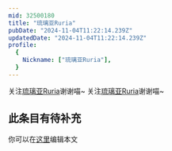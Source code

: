 ```yaml
---
mid: 32500180
title: "琉璃亚Ruria"
pubDate: "2024-11-04T11:22:14.239Z"
updatedDate: "2024-11-04T11:22:14.239Z"
profile:
  {
    Nickname: ["琉璃亚Ruria"],
  }
---
```


关注[琉璃亚Ruria](https://space.bilibili.com/32500180)谢谢喵~ 关注[琉璃亚Ruria](https://space.bilibili.com/32500180)谢谢喵~

## 此条目有待补充
你可以在[这里](https://github.com/Yuhanawa/VTuber.ICU-Content/edit/master/v/琉璃亚Ruria/index.md)编辑本文
